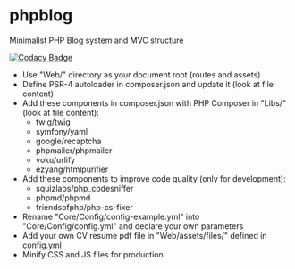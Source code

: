 # phpblog
Minimalist PHP Blog system and MVC structure

[![Codacy Badge](https://api.codacy.com/project/badge/Grade/853761373ad943a6882aea3e89008af8)](https://www.codacy.com/app/sje.guedes/phpblog?utm_source=github.com&amp;utm_medium=referral&amp;utm_content=sjeguedes/phpblog&amp;utm_campaign=Badge_Grade)

- Use "Web/" directory as your document root (routes and assets)
- Define PSR-4 autoloader in composer.json and update it (look at file content)
- Add these components in composer.json with PHP Composer in "Libs/" (look at file content):
  + twig/twig
  + symfony/yaml
  + google/recaptcha
  + phpmailer/phpmailer
  + voku/urlify
  + ezyang/htmlpurifier
- Add these components to improve code quality (only for development):
  + squizlabs/php_codesniffer
  + phpmd/phpmd
  + friendsofphp/php-cs-fixer
- Rename "Core/Config/config-example.yml" into "Core/Config/config.yml" and declare your own parameters
- Add your own CV resume pdf file in "Web/assets/files/" defined in config.yml
- Minify CSS and JS files for production
